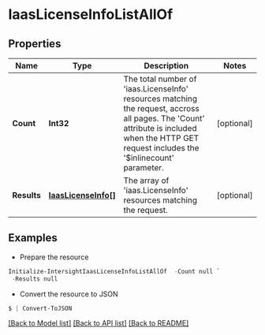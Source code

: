 # IaasLicenseInfoListAllOf
## Properties

Name | Type | Description | Notes
------------ | ------------- | ------------- | -------------
**Count** | **Int32** | The total number of &#39;iaas.LicenseInfo&#39; resources matching the request, accross all pages. The &#39;Count&#39; attribute is included when the HTTP GET request includes the &#39;$inlinecount&#39; parameter. | [optional] 
**Results** | [**IaasLicenseInfo[]**](IaasLicenseInfo.md) | The array of &#39;iaas.LicenseInfo&#39; resources matching the request. | [optional] 

## Examples

- Prepare the resource
```powershell
Initialize-IntersightIaasLicenseInfoListAllOf  -Count null `
 -Results null
```

- Convert the resource to JSON
```powershell
$ | Convert-ToJSON
```

[[Back to Model list]](../README.md#documentation-for-models) [[Back to API list]](../README.md#documentation-for-api-endpoints) [[Back to README]](../README.md)

